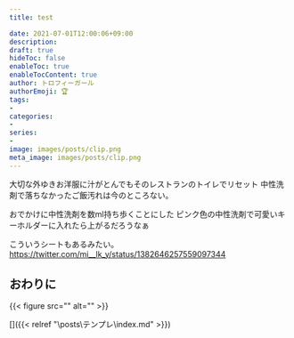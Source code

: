 ```yaml
---
title: test

date: 2021-07-01T12:00:06+09:00
description: 
draft: true
hideToc: false
enableToc: true
enableTocContent: true
author: トロフィーガール
authorEmoji: 🏆
tags:
- 
categories:
- 
series:
- 
image: images/posts/clip.png
meta_image: images/posts/clip.png
---
```


大切な外ゆきお洋服に汁がとんでもそのレストランのトイレでリセット
中性洗剤で落ちなかったご飯汚れは今のところない。

おでかけに中性洗剤を数ml持ち歩くことにした
ピンク色の中性洗剤で可愛いキーホルダーに入れたら上がるだろうなぁ

こういうシートもあるみたい。
https://twitter.com/mi__lk_y/status/1382646257559097344

## おわりに
{{< figure src="" alt="" >}}

[]({{< relref "\posts\テンプレ\index.md" >}})